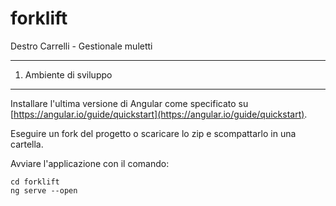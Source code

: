# forklift
Destro Carrelli - Gestionale muletti

----------

01. Ambiente di sviluppo
-------------

Installare l'ultima versione di Angular come specificato su [https://angular.io/guide/quickstart](https://angular.io/guide/quickstart).

Eseguire un fork del progetto o scaricare lo zip e scompattarlo in una cartella.

Avviare l'applicazione con il comando:

```
cd forklift
ng serve --open
```
